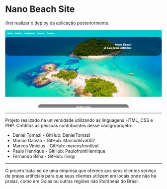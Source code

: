 # Nano Beach Site
(Irei realizar o deploy da aplicação posteriormente. 

![image](https://github.com/DanielTomazi/NanoBeach/blob/main/Nano%20Beach/img/img-demo.png)
****
Projeto realizado na universidade utilizando as linguagens HTML, CSS e PHP. Créditos as pessoas contribuintes desse código/projeto:
- Daniel Tomazi - GitHub: DanielTomazi
- Marcio Galvão - GitHub: MarcioSilva007
- Marcos Vinicius - GitHub: marcosfrontleal
- Paulo Henrique - GitHub: PaulofrontHenrique
- Fernando Bilha - GitHub: liinqy
*****
O projeto trata-se de uma empresa que oferece aos seus clientes serviço de praias artificiais para que seus clientes utilizem em locais onde não há praias, como em Goias ou outras regiões não litorâneas do Brasil.
